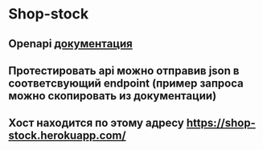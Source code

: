 # Shop-stock
## Openapi [документация](https://smqqbb.github.io/shop-stock/)
## Протестировать api можно отправив json в соответcвующий endpoint (пример запроса можно скопировать из документации)
## Хост находится по этому адресу https://shop-stock.herokuapp.com/
